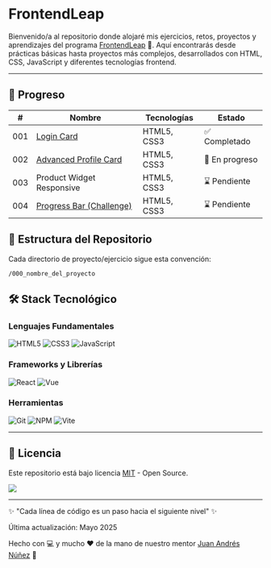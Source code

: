 # FrontendLeap
Bienvenido/a al repositorio donde alojaré mis ejercicios, retos, proyectos y aprendizajes del programa [FrontendLeap](https://frontendleap.com/) 🚀. Aquí encontrarás desde prácticas básicas hasta proyectos más complejos, desarrollados con HTML, CSS, JavaScript y diferentes tecnologías frontend.

---
## 📅 Progreso
| #   | Nombre                                                                                         | Tecnologías  | Estado         |
|-----|------------------------------------------------------------------------------------------------|--------------|----------------|
| 001 | [Login Card](https://henmore.github.io/FrontendLeap/001_login_card/)                           | HTML5, CSS3  | ✅ Completado   |
| 002 | [Advanced Profile Card](https://henmore.github.io/FrontendLeap/002_advanced_profile_card/)     | HTML5, CSS3  | 🚧 En progreso |
| 003 | Product Widget Responsive                                                                      | HTML5, CSS3  | ⌛ Pendiente    |
| 004 | [Progress Bar (Challenge)](https://henmore.github.io/FrontendLeap/004_progress_bar_challenge/) | HTML5, CSS3  | ⌛ Pendiente    |

## 📌 Estructura del Repositorio
Cada directorio de proyecto/ejercicio sigue esta convención:
````
/000_nombre_del_proyecto
````

## 🛠 Stack Tecnológico
### Lenguajes Fundamentales
![HTML5](https://img.shields.io/badge/-HTML5-E34F26?logo=html5&logoColor=white)
![CSS3](https://img.shields.io/badge/-CSS3-1572B6?logo=css3&logoColor=white)
![JavaScript](https://img.shields.io/badge/-JavaScript-F7DF1E?logo=javascript&logoColor=black)

### Frameworks y Librerías
![React](https://img.shields.io/badge/-React-61DAFB?logo=react&logoColor=black)
![Vue](https://img.shields.io/badge/-Vue.js-4FC08D?logo=vuedotjs&logoColor=white)

### Herramientas
![Git](https://img.shields.io/badge/-Git-F05032?logo=git&logoColor=white)
![NPM](https://img.shields.io/badge/-NPM-CB3837?logo=npm&logoColor=white)
![Vite](https://img.shields.io/badge/-Vite-646CFF?logo=vite&logoColor=white)

---
## 📜 Licencia
Este repositorio está bajo licencia [MIT](https://opensource.org/license/MIT) - Open Source.

![](https://img.shields.io/badge/License-MIT-yellow)

---
✨ "Cada línea de código es un paso hacia el siguiente nivel" ✨

Última actualización: Mayo 2025

Hecho con 💻 y mucho ❤️ de la mano de nuestro mentor [Juan Andrés Núñez](https://github.com/juanwmedia) 💪

